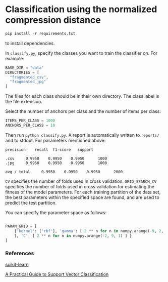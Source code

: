 # Classification using the normalized compression distance

```python
pip install -r requirements.txt
```

to install dependencies.

In `classify.py`, specify the classes you want to train the classifier on. For example:

```python
BASE_DIR = "data"
DIRECTORIES = [
  "fragmented_csv",
  "fragmented_jpg"
]
```

The files for each class should be in their own directory. The class label is the file extension.

Select the number of anchors per class and the number of items per class:

```python
ITEMS_PER_CLASS = 1000
ANCHORS_PER_CLASS = 10
```

Then run `python classify.py`. A report is automatically written to
`reports/` and to stdout. For parameters mentioned above:

```
precision    recall  f1-score   support

.csv     0.9950    0.9950    0.9950      1000
.jpg     0.9950    0.9950    0.9950      1000

avg / total     0.9950    0.9950    0.9950      2000

```


`CV` specifies the number of folds used in cross validation.
`GRID_SEARCH_CV` specifies the number of folds used in cross validation
for estimating the fitness of the model parameters. For each training
partition of the data set, the best parameters within the specified space
are found, and are used to predict the test partition.

You can specify the parameter space as follows:

```python

PARAM_GRID = [
    {'kernel': ['rbf'], 'gamma': [ 2 ** n for n in numpy.arange(-9, 2, 1)
    ], 'C': [ 2 ** n for n in numpy.arange(-2, 9, 1) ] }
] 

``` 

### References 

[scikit-learn](http://scikit-learn.org/stable/modules/svm.html) 

[A Practical Guide to Support Vector
Classification](http://www.csie.ntu.edu.tw/~cjlin/papers/guide/guide.pdf)





